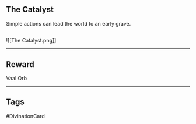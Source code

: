 ## The Catalyst
Simple actions can lead the world to an early grave.
## 
![[The Catalyst.png]]

---
## Reward
Vaal Orb

---
## Tags
#DivinationCard